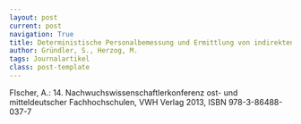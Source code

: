 ```yaml
---
layout: post
current: post
navigation: True
title: Deterministische Personalbemessung und Ermittlung von indirekten Prozesskosten in Verwaltung und Dienstleistung.
author: Gründler, S., Herzog, M.
tags: Journalartikel
class: post-template
---
```


FIscher, A.: 14. Nachwuchswissenschaftlerkonferenz ost- und mitteldeutscher Fachhochschulen, VWH Verlag 2013, ISBN 978-3-86488-037-7